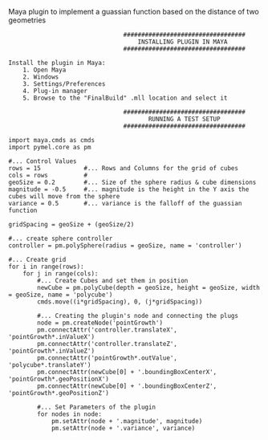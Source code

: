 Maya plugin to implement a guassian function based on the distance of two geometries

                                    ##################################
                                        INSTALLING PLUGIN IN MAYA
                                    ##################################

    Install the plugin in Maya:
        1. Open Maya
        2. Windows
        3. Settings/Preferences
        4. Plug-in manager
        5. Browse to the "FinalBuild" .mll location and select it

                                    ##################################
                                           RUNNING A TEST SETUP 
                                    ##################################
                                    
    import maya.cmds as cmds
    import pymel.core as pm

    #... Control Values
    rows = 15            #... Rows and Columns for the grid of cubes
    cols = rows          #
    geoSize = 0.2        #... Size of the sphere radius & cube dimensions
    magnitude = -0.5     #... magnitude is the height in the Y axis the cubes will move from the sphere
    variance = 0.5       #... variance is the falloff of the guassian function 

    gridSpacing = geoSize + (geoSize/2)

    #... create sphere controller
    controller = pm.polySphere(radius = geoSize, name = 'controller')

    #... Create grid 
    for i in range(rows):
        for j in range(cols):
            #... Create Cubes and set them in position
            newCube = pm.polyCube(depth = geoSize, height = geoSize, width = geoSize, name = 'polycube')
            cmds.move((i*gridSpacing), 0, (j*gridSpacing))

            #... Creating the plugin's node and connecting the plugs
            node = pm.createNode('pointGrowth')
            pm.connectAttr('controller.translateX', 'pointGrowth*.inValueX')
            pm.connectAttr('controller.translateZ', 'pointGrowth*.inValueZ')
            pm.connectAttr('pointGrowth*.outValue', 'polycube*.translateY')
            pm.connectAttr(newCube[0] + '.boundingBoxCenterX', 'pointGrowth*.geoPositionX')
            pm.connectAttr(newCube[0] + '.boundingBoxCenterZ', 'pointGrowth*.geoPositionZ')

            #... Set Parameters of the plugin
            for nodes in node:
                pm.setAttr(node + '.magnitude', magnitude)
                pm.setAttr(node + '.variance', variance)

